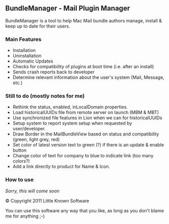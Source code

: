 ## BundleManager - Mail Plugin Manager

BundleManager is a tool to help Mac Mail bundle authors manage, install & keep up to date for their users.

### Main Features

* Installation
* Uninstallation
* Automatic Updates
* Checks for compatibility of plugins at boot time (i.e. after an install)
* Sends crash reports back to developer
* Determine relevant information about the user's system (Mail, Message, etc.)

### Still to do (mostly notes for me)

* Rethink the status, enabled, inLocalDomain properties.
* Load historicalUUIDs file from remote server on launch (MBM & MBT)
* Use synchronized file features in Lion when we can for historicalUUIDs
* Setup system to report system setup when requested by user/developer.
* Draw Border in the MailBundleView based on status and compatibility (green, light grey, red)
* Set color of latest version text to green (?) if there is an update & enable button
* Change color of text for company to blue to indicate link (too many colors?)
* Add a link directly to product for Name & Icon.

### How to use

_Sorry, this will come soon_

© Copyright 2011 Little Known Software

You can use this software any way that you like, as long as you don't blame me for anything ;-)
